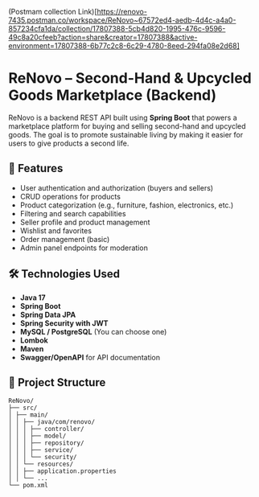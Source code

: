 
(Postmam collection Link)[https://renovo-7435.postman.co/workspace/ReNovo~67572ed4-aedb-4d4c-a4a0-857234cfa1da/collection/17807388-5cb4d820-1995-476c-9596-49c8a20cfeeb?action=share&creator=17807388&active-environment=17807388-6b77c2c8-6c29-4780-8eed-294fa08e2d68]
# ReNovo – Second-Hand & Upcycled Goods Marketplace (Backend)

ReNovo is a backend REST API built using **Spring Boot** that powers a marketplace platform for buying and selling second-hand and upcycled goods. The goal is to promote sustainable living by making it easier for users to give products a second life.

## 🚀 Features

- User authentication and authorization (buyers and sellers)
- CRUD operations for products
- Product categorization (e.g., furniture, fashion, electronics, etc.)
- Filtering and search capabilities
- Seller profile and product management
- Wishlist and favorites
- Order management (basic)
- Admin panel endpoints for moderation

## 🛠️ Technologies Used

- **Java 17**
- **Spring Boot**
- **Spring Data JPA**
- **Spring Security with JWT**
- **MySQL / PostgreSQL** (You can choose one)
- **Lombok**
- **Maven**
- **Swagger/OpenAPI** for API documentation

## 📂 Project Structure
```  
ReNovo/
├── src/
│ ├── main/
│ │ ├── java/com/renovo/
│ │ │ ├── controller/
│ │ │ ├── model/
│ │ │ ├── repository/
│ │ │ ├── service/
│ │ │ └── security/
│ │ └── resources/
│ │ ├── application.properties
│ │ └── ...
└── pom.xml
```
